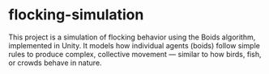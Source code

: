 # flocking-simulation
This project is a simulation of flocking behavior using the Boids algorithm, implemented in Unity. It models how individual agents (boids) follow simple rules to produce complex, collective movement — similar to how birds, fish, or crowds behave in nature.
